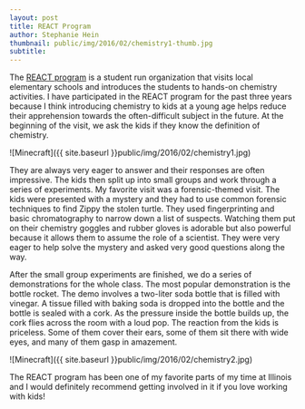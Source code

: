```yaml
---
layout: post
title: REACT Program
author: Stephanie Hein
thumbnail: public/img/2016/02/chemistry1-thumb.jpg
subtitle:
---
```


The [REACT program](http://www.chemistry.illinois.edu/outreach/react/) is a student run organization that visits local elementary schools and introduces the students to hands-on chemistry activities. I have participated in the REACT program for the past three years because I think introducing chemistry to kids at a young age helps reduce their apprehension towards the often-difficult subject in the future.
At the beginning of the visit, we ask the kids if they know the definition of chemistry.

![Minecraft]({{ site.baseurl }}public/img/2016/02/chemistry1.jpg)

They are always very eager to answer and their responses are often impressive. The kids then split up into small groups and work through a series of experiments. My favorite visit was a forensic-themed visit. The kids were presented with a mystery and they had to use common forensic techniques to find Zippy the stolen turtle. They used fingerprinting and basic chromatography to narrow down a list of suspects. Watching them put on their chemistry goggles and rubber gloves is adorable but also powerful because it allows them to assume the role of a scientist. They were very eager to help solve the mystery and asked very good questions along the way.

After the small group experiments are finished, we do a series of demonstrations for the whole class. The most popular demonstration is the bottle rocket. The demo involves a two-liter soda bottle that is filled with vinegar. A tissue filled with baking soda is dropped into the bottle and the bottle is sealed with a cork. As the pressure inside the bottle builds up, the cork flies across the room with a loud pop. The reaction from the kids is priceless. Some of them cover their ears, some of them sit there with wide eyes, and many of them gasp in amazement.

![Minecraft]({{ site.baseurl }}public/img/2016/02/chemistry2.jpg)

The REACT program has been one of my favorite parts of my time at Illinois and I would definitely recommend getting involved in it if you love working with kids!

